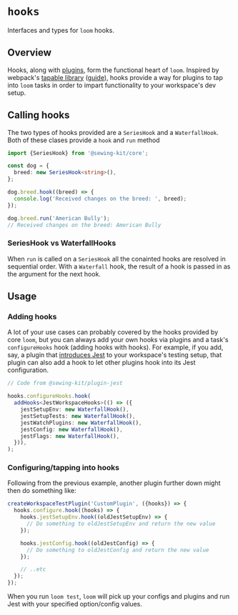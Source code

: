 # `hooks`

Interfaces and types for `loom` hooks.

## Overview

Hooks, along with [plugins](../plugins), form the functional heart of `loom`. Inspired by webpack's [tapable library](https://github.com/webpack/tapable) ([guide](https://codeburst.io/what-the-hook-learn-the-basics-of-tapable-d95eb0401e2c)), hooks provide a way for plugins to tap into `loom` tasks in order to impart functionality to your workspace's dev setup.

## Calling hooks

The two types of hooks provided are a `SeriesHook` and a `WaterfallHook`. Both of these clases provide a `hook` and `run` method

```ts
import {SeriesHook} from '@sewing-kit/core';

const dog = {
  breed: new SeriesHook<string>(),
};

dog.breed.hook((breed) => {
  console.log('Received changes on the breed: ', breed);
});

dog.breed.run('American Bully');
// Received changes on the breed: American Bully
```

### SeriesHook vs WaterfallHooks

When `run` is called on a `SeriesHook` all the conainted hooks are resolved in sequential order. With a `Waterfall` hook, the result of a hook is passed in as the argument for the next hook.

## Usage

### Adding hooks

A lot of your use cases can probably covered by the hooks provided by core `loom`, but you can always add your own hooks via plugins and a task's `configureHooks` hook (adding hooks with hooks). For example, if you add, say, a plugin that [introduces Jest](../../../plugin-jest) to your workspace's testing setup, that plugin can also add a hook to let other plugins hook into its Jest configuration.

```ts
// Code from @sewing-kit/plugin-jest

hooks.configureHooks.hook(
  addHooks<JestWorkspaceHooks>(() => ({
    jestSetupEnv: new WaterfallHook(),
    jestSetupTests: new WaterfallHook(),
    jestWatchPlugins: new WaterfallHook(),
    jestConfig: new WaterfallHook(),
    jestFlags: new WaterfallHook(),
  })),
);
```

### Configuring/tapping into hooks

Following from the previous example, another plugin further down might then do something like:

```ts
createWorkspaceTestPlugin('CustomPlugin', ({hooks}) => {
  hooks.configure.hook((hooks) => {
    hooks.jestSetupEnv.hook((oldJestSetupEnv) => {
      // Do something to oldJestSetupEnv and return the new value
    });

    hooks.jestConfig.hook((oldJestConfig) => {
      // Do something to oldJestConfig and return the new value
    });

    // ..etc
  });
});
```

When you run `loom test`, `loom` will pick up your configs and plugins and run Jest with your specified option/config values.
